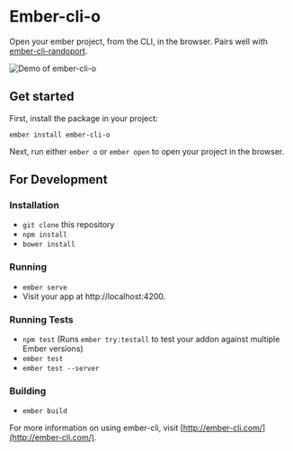 # Ember-cli-o

Open your ember project, from the CLI, in the browser. Pairs well with
[ember-cli-randoport](https://github.com/ryanlabouve/ember-cli-randoport).

![Demo of ember-cli-o](https://gifcannon.s3.amazonaws.com/screencast_2016-11-06_00-29-56.gif)

## Get started

First, install the package in your project:
```
ember install ember-cli-o
```

Next, run either `ember o` or `ember open` to open your project in the browser.

## For Development

### Installation

* `git clone` this repository
* `npm install`
* `bower install`

### Running

* `ember serve`
* Visit your app at http://localhost:4200.

### Running Tests

* `npm test` (Runs `ember try:testall` to test your addon against multiple Ember versions)
* `ember test`
* `ember test --server`

### Building

* `ember build`

For more information on using ember-cli, visit [http://ember-cli.com/](http://ember-cli.com/).
